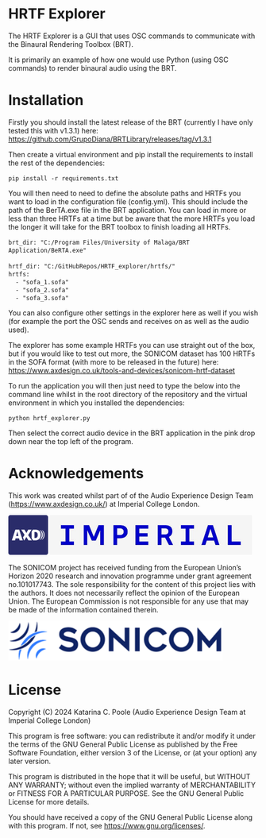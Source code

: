 # HRTF Explorer
The HRTF Explorer is a GUI that uses OSC commands to communicate with the Binaural Rendering Toolbox (BRT).

It is primarily an example of how one would use Python (using OSC commands) to render binaural audio using the BRT.

# Installation
Firstly you should install the latest release of the BRT (currently I have only tested this with v1.3.1) here: https://github.com/GrupoDiana/BRTLibrary/releases/tag/v1.3.1

Then create a virtual environment and pip install the requirements to install the rest of the dependencies:
```
pip install -r requirements.txt
```

You will then need to need to define the absolute paths and HRTFs you want to load in the configuration file (config.yml). This should include the path of the BerTA.exe file in the BRT application. You can load in more or less than three HRTFs at a time but be aware that the more HRTFs you load the longer it will take for the BRT toolbox to finish loading all HRTFs.

```
brt_dir: "C:/Program Files/University of Malaga/BRT Application/BeRTA.exe"

hrtf_dir: "C:/GitHubRepos/HRTF_explorer/hrtfs/"
hrtfs:
  - "sofa_1.sofa"
  - "sofa_2.sofa"
  - "sofa_3.sofa"
```
You can also configure other settings in the explorer here as well if you wish (for example the port the OSC sends and receives on as well as the audio used).

The explorer has some example HRTFs you can use straight out of the box, but if you would like to test out more, the SONICOM dataset has 100 HRTFs in the SOFA format (with more to be released in the future) here: https://www.axdesign.co.uk/tools-and-devices/sonicom-hrtf-dataset

To run the application you will then just need to type the below into the command line whilst in the root directory of the repository and the virtual environment in which you installed the dependencies:
```
python hrtf_explorer.py
```
Then select the correct audio device in the BRT application in the pink drop down near the top left of the program.

# Acknowledgements
This work was created whilst part of of the Audio Experience Design Team (https://www.axdesign.co.uk/) at Imperial College London.

<img src="./images/axd_logo.png" height="80">   <img src="./images/imperial_logo.png" height="80">


The SONICOM project has received funding from the European Union’s Horizon 2020 research and innovation programme under grant agreement no.101017743. The sole responsibility for the content of this project lies with the authors. It does not necessarily reflect the opinion of the European Union. The European Commission is not responsible for any use that may be made of the information contained therein.

<img src="./images/sonicom_logo.png" height="80">
 
# License
Copyright (C) 2024  Katarina C. Poole (Audio Experience Design Team at Imperial College London)

This program is free software: you can redistribute it and/or modify
it under the terms of the GNU General Public License as published by
the Free Software Foundation, either version 3 of the License, or
(at your option) any later version.

This program is distributed in the hope that it will be useful,
but WITHOUT ANY WARRANTY; without even the implied warranty of
MERCHANTABILITY or FITNESS FOR A PARTICULAR PURPOSE.  See the
GNU General Public License for more details.

You should have received a copy of the GNU General Public License
along with this program.  If not, see <https://www.gnu.org/licenses/>.